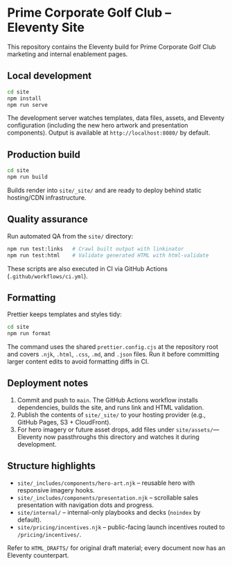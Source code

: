 # Prime Corporate Golf Club – Eleventy Site

This repository contains the Eleventy build for Prime Corporate Golf Club marketing and internal enablement pages.

## Local development

```bash
cd site
npm install
npm run serve
```

The development server watches templates, data files, assets, and Eleventy configuration (including the new hero artwork and presentation components). Output is available at `http://localhost:8080/` by default.

## Production build

```bash
cd site
npm run build
```

Builds render into `site/_site/` and are ready to deploy behind static hosting/CDN infrastructure.

## Quality assurance

Run automated QA from the `site/` directory:

```bash
npm run test:links   # Crawl built output with linkinator
npm run test:html    # Validate generated HTML with html-validate
```

These scripts are also executed in CI via GitHub Actions (`.github/workflows/ci.yml`).

## Formatting

Prettier keeps templates and styles tidy:

```bash
cd site
npm run format
```

The command uses the shared `prettier.config.cjs` at the repository root and covers `.njk`, `.html`, `.css`, `.md`, and `.json` files. Run it before committing larger content edits to avoid formatting diffs in CI.

## Deployment notes

1. Commit and push to `main`. The GitHub Actions workflow installs dependencies, builds the site, and runs link and HTML validation.
2. Publish the contents of `site/_site/` to your hosting provider (e.g., GitHub Pages, S3 + CloudFront).
3. For hero imagery or future asset drops, add files under `site/assets/`—Eleventy now passthroughs this directory and watches it during development.

## Structure highlights

- `site/_includes/components/hero-art.njk` – reusable hero with responsive imagery hooks.
- `site/_includes/components/presentation.njk` – scrollable sales presentation with navigation dots and progress.
- `site/internal/` – internal-only playbooks and decks (`noindex` by default).
- `site/pricing/incentives.njk` – public-facing launch incentives routed to `/pricing/incentives/`.

Refer to `HTML_DRAFTS/` for original draft material; every document now has an Eleventy counterpart.
